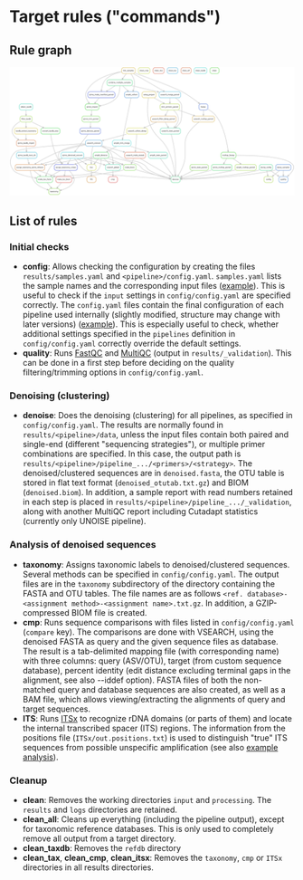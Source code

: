 # Target rules ("commands")

## Rule graph

![rule graph](rulegraph.png)

## List of rules

### Initial checks

- **config**: Allows checking the configuration by creating the files `results/samples.yaml` and `<pipeline>/config.yaml`. `samples.yaml` lists the sample names and the corresponding input files ([example](test/results/samples.yaml)). This is useful to check if the `input` settings in `config/config.yaml` are specified correctly. The `config.yaml` files contain the final configuration of each pipeline used internally (slightly modified, structure may change with later versions) ([example](test/results/unoise/config.yaml)). This is especially useful to check, whether additional settings specified in the `pipelines` definition in `config/config.yaml` correctly override the default settings.
- **quality**: Runs [FastQC](https://www.bioinformatics.babraham.ac.uk/projects/fastqc) and [MultiQC](https://multiqc.info) (output in `results/_validation`). This can be done in a first step before deciding on the quality filtering/trimming options in `config/config.yaml`.

### Denoising (clustering)

- **denoise**: Does the denoising (clustering) for all pipelines, as specified in `config/config.yaml`. The results are normally found in `results/<pipeline>/data`, unless the input files contain both paired and single-end (different "sequencing strategies"), or multiple primer combinations are specified. In this case, the output path is `results/<pipeline>/pipeline_.../<primers>/<strategy>`. The denoised/clustered sequences are in `denoised.fasta`, the OTU table is stored in flat text format (`denoised_otutab.txt.gz`) and BIOM (`denoised.biom`). In addition, a sample report with read numbers retained in each step is placed in `results/<pipeline>/pipeline_.../_validation`, along with another MultiQC report including Cutadapt statistics (currently only UNOISE pipeline).

### Analysis of denoised sequences

- **taxonomy**: Assigns taxonomic labels to denoised/clustered sequences. Several methods can be specified in `config/config.yaml`. The output files are in the `taxonomy` subdirectory of the directory containing the FASTA and OTU tables. The file names are as follows `<ref. database>-<assignment method>-<assignment name>.txt.gz`. In addition, a GZIP-compressed BIOM file is created.
- **cmp**: Runs sequence comparisons with files listed in `config/config.yaml` (`compare` key). The comparisons are done with VSEARCH, using the denoised FASTA as query and the given sequence files as database. The result is a tab-delimited mapping file (with corresponding name) with three columns: query (ASV/OTU), target (from custom sequence database), percent identity (edit distance excluding terminal gaps in the alignment, see also --iddef option). FASTA files of both the non-matched query and database sequences are also created, as well as a BAM file, which allows viewing/extracting the alignments of query and target sequences.
- **ITS**: Runs [ITSx](https://microbiology.se/software/itsx) to recognize rDNA domains (or parts of them) and locate the internal transcribed spacer (ITS) regions. The information from the positions file (`ITSx/out.positions.txt`) is used to distinguish "true" ITS sequences from possible unspecific amplification (see also [example analysis](test/R_example/example.md#read-data)).

### Cleanup

- **clean**: Removes the working directories `input` and `processing`. The `results` and `logs` directories are retained.
- **clean_all**: Cleans up everything (including the pipeline output), except for taxonomic reference databases. This is only used to completely remove all output from a target directory.
- **clean_taxdb**: Removes the `refdb` directory
- **clean_tax**, **clean_cmp**, **clean_itsx**: Removes the `taxonomy`, `cmp` or `ITSx` directories in all results directories.
